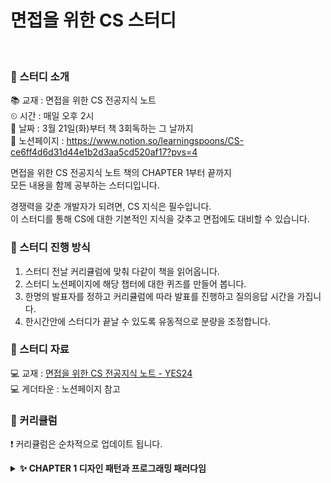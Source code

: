 # 면접을 위한 CS 스터디


<br>




### 👀 스터디 소개
📚 교재 : 면접을 위한 CS 전공지식 노트<BR>
⏲ 시간 : 매일 오후 2시<BR>
📆 날짜 : 3월 21일(화)부터 책 3회독하는 그 날까지<BR>
👀 노션페이지 : https://www.notion.so/learningspoons/CS-ce6ff4d6d31d44e1b2d3aa5cd520af17?pvs=4

면접을 위한 CS 전공지식 노트 책의 CHAPTER 1부터 끝까지<BR>
모든 내용을 함께 공부하는 스터디입니다.

경쟁력을 갖춘 개발자가 되려면, CS 지식은 필수입니다.<BR>
이 스터디를 통해 CS에 대한 기본적인 지식을 갖추고 면접에도 대비할 수 있습니다.

### 👀 스터디 진행 방식
1. 스터디 전날 커리큘럼에 맞춰 다같이 책을 읽어옵니다.
2. 스터디 노션페이지에 해당 챕터에 대한 퀴즈를 만들어 봅니다.
3. 한명의 발표자를 정하고 커리큘럼에 따라 발표를 진행하고 질의응답 시간을 가집니다.
4. 한시간안에 스터디가 끝날 수 있도록 유동적으로 분량을 조정합니다.

### 👀 스터디 자료
💻 교재 : [면접을 위한 CS 전공지식 노트 - YES24](https://www.yes24.com/Product/Goods/108887922) <BR>
💻 게더타운 : 노션페이지 참고<BR>

### 👀 커리큘럼
❗ 커리큘럼은 순차적으로 업데이트 됩니다.

<details>
<summary><b>✨ CHAPTER 1 디자인 패턴과 프로그래밍 패러다임</b></summary>
<div markdown="1">       

| 날짜 | 챕터                      | 발표자 | 발표자료 |
|:----:|:------------------------ |:------:|:------:|
| 03월 22일 | 1.1.1 싱글톤 패턴                      | 최병휘 |  |
| 03월 22일 | 1.1.2 팩토리 패턴                      | 최병휘 |  |
| 03월 22일 | 1.1.3 전략 패턴                      | 최병휘 |  |

</div>
</details>

